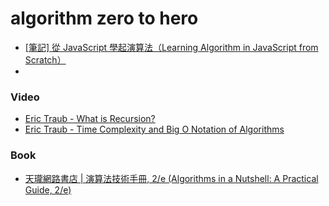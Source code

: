 # algorithm zero to hero

* [[筆記] 從 JavaScript 學起演算法（Learning Algorithm in JavaScript from Scratch）](https://pjchender.blogspot.tw/2017/09/javascript-learning-algorithm-in.html)
* 
### Video

* [Eric Traub - What is Recursion?](https://www.youtube.com/watch?v=Y3phDUYMuI8)
* [Eric Traub - Time Complexity and Big O Notation of Algorithms](https://www.youtube.com/watch?v=GhFmRmCK2Ck)

### Book

* [天瓏網路書店 | 演算法技術手冊, 2/e (Algorithms in a Nutshell: A Practical Guide, 2/e)](https://www.tenlong.com.tw/products/9789864762637)
